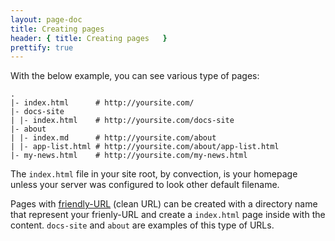 ```yaml
---
layout: page-doc
title: Creating pages
header: { title: Creating pages   }
prettify: true
---
```

With the below example, you can see various type of pages:

```
.
|- index.html      # http://yoursite.com/
|- docs-site
| |- index.html    # http://yoursite.com/docs-site
|- about
| |- index.md      # http://yoursite.com/about
| |- app-list.html # http://yoursite.com/about/app-list.html
|- my-news.html    # http://yoursite.com/my-news.html
```

The `index.html` file in your site root, by convection, is your homepage unless
your server was configured to look other default filename.

Pages with [friendly-URL](http://en.wikipedia.org/wiki/Clean_URL) (clean URL) 
can be created with a directory name that represent your frienly-URL and create 
a `index.html` page inside with the content. `docs-site` and `about` are 
examples of this type of URLs.